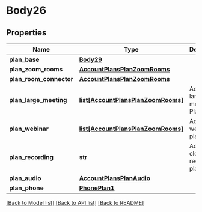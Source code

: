 # Body26

## Properties
Name | Type | Description | Notes
------------ | ------------- | ------------- | -------------
**plan_base** | [**Body29**](Body29.md) |  | 
**plan_zoom_rooms** | [**AccountPlansPlanZoomRooms**](AccountPlansPlanZoomRooms.md) |  | [optional] 
**plan_room_connector** | [**AccountPlansPlanZoomRooms**](AccountPlansPlanZoomRooms.md) |  | [optional] 
**plan_large_meeting** | [**list[AccountPlansPlanZoomRooms]**](AccountPlansPlanZoomRooms.md) | Additional large meeting Plans. | [optional] 
**plan_webinar** | [**list[AccountPlansPlanZoomRooms]**](AccountPlansPlanZoomRooms.md) | Additional webinar plans. | [optional] 
**plan_recording** | **str** | Additional cloud recording plan. | [optional] 
**plan_audio** | [**AccountPlansPlanAudio**](AccountPlansPlanAudio.md) |  | [optional] 
**plan_phone** | [**PhonePlan1**](PhonePlan1.md) |  | [optional] 

[[Back to Model list]](../README.md#documentation-for-models) [[Back to API list]](../README.md#documentation-for-api-endpoints) [[Back to README]](../README.md)

